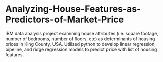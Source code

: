 # Analyzing-House-Features-as-Predictors-of-Market-Price
IBM data analysis project examining house attributes (i.e. square footage, number of bedrooms, number of floors, etc) as determinants of housing prices in King County, USA. Utilized python to develop linear regression, pipeline, and ridge regression models to predict price with list of housing features. 
